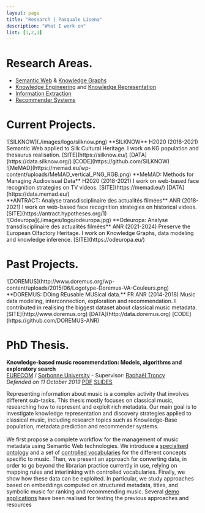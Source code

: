 ```yaml
---
layout: page
title: "Research | Pasquale Lisena"
description: "What I work on"
list: [1,2,3]
---
```


# Research Areas.

- [Semantic Web](http://wikipedia.org/wiki/Semantic_Web) & [Knowledge Graphs](https://towardsdatascience.com/knowledge-graph-bb78055a7884)
- [Knowledge Engineering](http://wikipedia.org/wiki/Knowledge_engineering) and [Knowledge Representation](http://wikipedia.org/wiki/Knowledge_representation_and_reasoning)
- [Information Extraction](http://ewikipedia.org/wiki/Information_extraction)
- [Recommender Systems](http://wikipedia.org/wiki/Recommender_system)

# Current Projects.

<section class="project" markdown="1">
![SILKNOW](./images/logo/silknow.png)
**SILKNOW** <span class="sub">H2020 (2018-2021)</span>  
Semantic Web applied to Silk Cultural Heritage.  
I work on KG population and thesaurus realisation.
<span class="links" markdown="1">
[SITE](https://silknow.eu/)
[DATA](https://data.silknow.org/)
[CODE](https://github.com/SILKNOW)
</span>  
</section>
<section class="project" markdown="1">
![MeMAD](https://memad.eu/wp-content/uploads/MeMAD_vertical_PNG_RGB.png)
**MeMAD: Methods for Managing Audiovisual Data** <span class="sub">H2020 (2018-2021)</span>    
I work on web-based face recognition strategies on TV videos.
<span class="links" markdown="1">
[SITE](https://memad.eu/)
[DATA](https://data.memad.eu/)
</span>
</section>
<section class="project" markdown="1">
**ANTRACT: Analyse transdisciplinaire des actualités filmées** <span class="sub">ANR (2018-2021)</span>    
I work on web-based face recognition strategies on historical videos.
<span class="links" markdown="1">
[SITE](https://antract.hypotheses.org/1)
</span>
</section>

<section class="project" markdown="1">
![Odeuropa](./images/logo/odeuropa.jpg)
**Odeuropa: Analyse transdisciplinaire des actualités filmées** <span class="sub">ANR (2021-2024)</span>    
Preserve the European Olfactory Heritage.
I work on Knowledge Graphs, data modeling and knowledge inference.
<span class="links" markdown="1">
[SITE](https://odeuropa.eu/)
</span>

</section>

# Past Projects.

<section class="project" markdown="1">
![DOREMUS](http://www.doremus.org/wp-content/uploads/2015/06/Logotype-Doremus-VA-Couleurs.png)
**DOREMUS: DOing REusable MUSical data.** <span class="sub">FR ANR (2014-2018)</span>  
Music data modeling, interconnection, exploration and recommendation.  
I contributed in realising the biggest dataset about classical music metadata.
<span class="links" markdown="1">
[SITE](http://www.doremus.org)
[DATA](http://data.doremus.org)
[CODE](https://github.com/DOREMUS-ANR)
</span>

</section>

# PhD Thesis.

**Knowledge-based music recommendation: Models, algorithms and exploratory search**  
[EURECOM](http://eurecom.fr) /
[Sorbonne University](https://www.sorbonne-universite.fr/) - Supervisor: [Raphaël Troncy](http://eurecom.fr/~troncy)  
*Defended on 11 October 2019*
<span class="links" markdown="1">
[PDF](http://www.eurecom.fr/en/publication/6027/download/data-publi-6027.pdf)
[SLIDES](https://docs.google.com/presentation/d/1zR7lWs5e1uZJqZqWW8vcu6644gMGt2es24eFW-FMoCc/)
</span>
<br />

Representing information about music is a complex activity that involves different sub-tasks.
This thesis mostly focuses on classical music, researching how to represent and exploit rich metadata. Our main goal is to investigate knowledge representation and discovery strategies applied to classical music, including research topics such as Knowledge-Base population, metadata prediction and recommender systems.
<br /><br />
We first propose a complete workflow for the management of music metadata using Semantic Web technologies. We introduce a [specialised ontology](http://data.doremus.org/ontology/) and a set of [controlled vocabularies](https://zenodo.org/record/1492441#.X8eT12RKhQJ) for the different concepts specific to music.
Then, we present an approach for converting data, in order to go beyond the librarian practice currently in use, relying on mapping rules and interlinking with controlled vocabularies.
Finally, we show how these data can be exploited. In particular, we study approaches based on embeddings computed on structured metadata, titles, and symbolic music for ranking and recommending music. Several [demo applications](https://github.com/DOREMUS-ANR) have been realised for testing the previous approaches and resources
